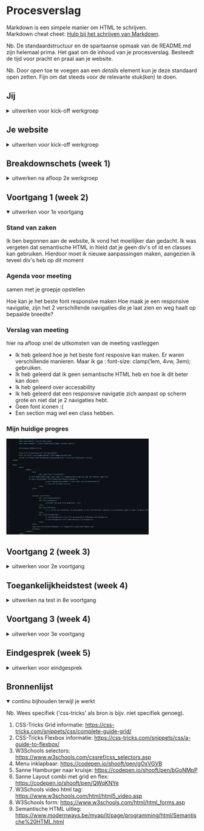 # Procesverslag
Markdown is een simpele manier om HTML te schrijven.  
Markdown cheat cheet: [Hulp bij het schrijven van Markdown](https://github.com/adam-p/markdown-here/wiki/Markdown-Cheatsheet).

Nb. De standaardstructuur en de spartaanse opmaak van de README.md zijn helemaal prima. Het gaat om de inhoud van je procesverslag. Besteedt de tijd voor pracht en praal aan je website.

Nb. Door *open* toe te voegen aan een *details* element kun je deze standaard open zetten. Fijn om dat steeds voor de relevante stuk(ken) te doen.





## Jij

<details>
<summary>uitwerken voor kick-off werkgroep</summary>

### Auteur:
Marijn de Bruin

#### Je startniveau:
Blauw / Rood

#### Je focus:
Responsive
 
</details>





## Je website

<details>
<summary>uitwerken voor kick-off werkgroep</summary>

### Je opdracht:
Ik wil de website van discord na maken.
www.discord.com
 
#### Screenshot(s) van de eerste pagina (small screen): 
hier de naam van de pagina  
<img src="images/Screenshot%201.jpg" width="375px" alt="Home pagina van discord">

#### Screenshot(s) van de tweede pagina (small screen):
hier de naam van de pagina  
<img src="images/Screenshot%202.jpg" width="375px" alt="Nitro pagina van discord">
 
</details>



## Breakdownschets (week 1)

<details>
<summary>uitwerken na afloop 2e werkgroep</summary>

### de hele pagina: 
<img src="images/dummy-plaatje.jpg" width="375px" alt="breakdown van de hele pagina">

### dynamisch deel (bijv menu): 
<img src="images/dummy-plaatje.jpg" width="375px" alt="breakdown van een dynamisch deel">

### wellicht nog een dynamisch deel (bijv filter): 
<img src="images/dummy-plaatje.jpg" width="375px" alt="breakdown van nog een dynamisch deel">

</details>





## Voortgang 1 (week 2)

<details open>
<summary>uitwerken voor 1e voortgang</summary>

### Stand van zaken
Ik ben begonnen aan de website, Ik vond het moeilijker dan gedacht.
Ik was vergeten dat semantische HTML in hield dat je geen div's of id en classes kan gebruiken.
Hierdoor moet ik nieuwe aanpassingen maken, aangezien ik teveel div's heb op dit moment

### Agenda voor meeting
samen met je groepje opstellen

Hoe kan je het beste font responsive maken
Hoe maak je een responsive navigatie, zijn het 2 verschillende navigaties die je laat zien en weg haalt op bepaalde breedte?



### Verslag van meeting
hier na afloop snel de uitkomsten van de meeting vastleggen

- Ik heb geleerd hoe je het beste font resposive kan maken. Er waren verschillende manieren. Maar ik ga : font-size: clamp(1em, 4vw, 3em); gebruiken.
- Ik heb geleerd dat ik geen semantische HTML heb en hoe ik dit beter kan doen
- Ik heb geleerd over accesability 
- Ik heb geleerd dat een responsive navigatie zich aanpast op scherm grote en niet dat je 2 navigaties hebt.
- Geen font iconen :(
- Een section mag wel een class hebben.

 ### Mijn huidige progres
 <img src="verslag/goedeHTML.png" width="375px" alt="niet semantische HTML voor de meeting">

</details>





## Voortgang 2 (week 3)

<details>
<summary>uitwerken voor 2e voortgang</summary>

### Stand van zaken
Ik heb deze week semantishe HTML gemaakt, en bekeken wat daar onder valt.
Dit is voor mij vrij moeilijk omdat ik het mijzelf zo heb aangeleerd.
 

### Agenda voor meeting
samen met je groepje opstellen

Vragen:
- Waarom is er semantische HTML, wat is het nut van NTH-of-type ipv iets een class of ID geven.
- Zijn er sommige onderdelen waar je wel een class mag gebruiken?
- Hoe doe je NTH-of-type als je een 2e pagina hebt?
- Nog steeds moeite met een hamburger menu (aangezien menu content veranderd op discord.com)
 
### Verslag van meeting
hier na afloop snel de uitkomsten van de meeting vastleggen

- HTML en CSS zien er beter uit.
- Denk goed na over de structuur van je CSS bekijk de slides
- Maak comments in je html en css
- Kijk naar je sections en articles die in elkaar zitten in de main

</details>





## Toegankelijkheidstest (week 4)

<details>
<summary>uitwerken na test in 8e voortgang</summary>

### Bevindingen
Lijst met je bevindingen die in de test naar voren kwamen:

#### Titel eerste bevinding
Hier korte omschrijving (met indien nodig een afbeelding)

Hier een omschrijving van hoe het opgelost kan worden (met indien nodig een afbeelding)


#### Titel tweede bevinding. 
Hier korte omschrijving (met indien nodig een afbeelding)

Hier een omschrijving van hoe het opgelost kan worden (met indien nodig een afbeelding)


#### Titel volgende bevinding. 
Hier korte omschrijving (met indien nodig een afbeelding)

Hier een omschrijving van hoe het opgelost kan worden (met indien nodig een afbeelding)


#### Titel nog een bevinding. 
Hier korte omschrijving (met indien nodig een afbeelding)

Hier een omschrijving van hoe het opgelost kan worden (met indien nodig een afbeelding)

</details>





## Voortgang 3 (week 4)

<details>
<summary>uitwerken voor 3e voortgang</summary>

### Stand van zaken

Ik heb weer hard gewerkt aan de website en heb veel aanpassingen gemaakt.
Ik heb deze 'versie' veel gewerkt aan het zorgen dat het responsive is.

Ik heb de homepage bijna af en heb hierdoor dan een 'template' waardoor ik gemakkelijker de 2e pagina kan maken.

Ik heb een aantal vragen die ik moet uitzoeken.
 - Mag je 2 stylesheets maken? een voor elke pagina?
 - Mag je 0.0% classes of divs gebruiken? Soms loop ik tegen wat aan wat volgens mij niet anders kan dan.
 - Ik heb nog steeds moeite met de menu.
 
### Verslag van meeting
hier na afloop snel de uitkomsten van de meeting vastleggen

- Grids minder articles.
- Je mag 3 stylesheets maken, niet 2. 1 voor elke pagina en 1 voor de main style van de website.

</details>





## Eindgesprek (week 5)

<details>
<summary>uitwerken voor eindgesprek</summary>

### Stand van zaken
Ik heb de website af gekregen, en ben heel erg trots en blij met het resultaat. Ik heb heel veel geleerd van deze opdracht.
Ik vond het heel erg moeilijk om semantisch HTML te maken, en geen classes te gebruiken. Ik heb 0 classes of IDs gebruikt, het maakte het niet gemakkelijk.
Het heeft veel tijd gekost om de juiste selectors te gebruiken en tegerlijkertijd niet andere onderdelen aan te passen. Dit heeft veel tijd en energie gekost.
Maar naar mate ik verder kwam begon ik meer te leren over hoe je bepaalde onderdelen kan selecteren.

Ik heb in totaal 2 pagina's gemaakt die volledige responive zijn. Ik heb een werkend responive menu waar ik heel blij mee ben.

Wat heb ik allemaal geleerd?
- Semantische HTML
- CSS selectoren
- Flexbox
- Grid
- Clamp();
- @media querry's
- gradients

### Screenshot(s)

hier screenshot(s) van je eindresultaat

</details>





## Bronnenlijst

<details open>
<summary>continu bijhouden terwijl je werkt</summary>

Nb. Wees specifiek ('css-tricks' als bron is bijv. niet specifiek genoeg).

1. CSS-Tricks Grid informatie: https://css-tricks.com/snippets/css/complete-guide-grid/
2. CSS-Tricks Flexbox informatie: https://css-tricks.com/snippets/css/a-guide-to-flexbox/
3. W3Schools selectors: https://www.w3schools.com/cssref/css_selectors.asp
4. Menu inklapbaar: https://codepen.io/shooft/pen/gOxVGVB
5. Sanne Hamburger naar kruisje: https://codepen.io/shooft/pen/bGoNMpP
6. Sanne Layout combi met grid en flex: https://codepen.io/shooft/pen/QWqKNYe
7. W3Schools video html tag: https://www.w3schools.com/html/html5_video.asp
8. W3Schools form: https://www.w3schools.com/html/html_forms.asp
9. Semantische HTML uitleg: https://www.modernways.be/myap/it/page/programming/html/Semantische%20HTML.html

</details>

